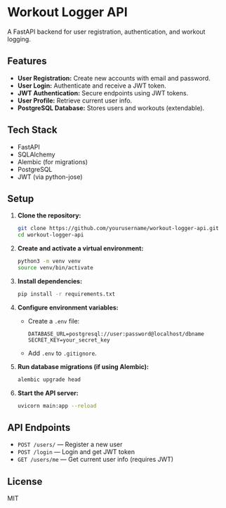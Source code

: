 # Workout Logger API

A FastAPI backend for user registration, authentication, and workout logging.

## Features

- **User Registration:** Create new accounts with email and password.
- **User Login:** Authenticate and receive a JWT token.
- **JWT Authentication:** Secure endpoints using JWT tokens.
- **User Profile:** Retrieve current user info.
- **PostgreSQL Database:** Stores users and workouts (extendable).

## Tech Stack

- FastAPI
- SQLAlchemy
- Alembic (for migrations)
- PostgreSQL
- JWT (via python-jose)

## Setup

1. **Clone the repository:**
   ```sh
   git clone https://github.com/yourusername/workout-logger-api.git
   cd workout-logger-api
   ```

2. **Create and activate a virtual environment:**
   ```sh
   python3 -m venv venv
   source venv/bin/activate
   ```

3. **Install dependencies:**
   ```sh
   pip install -r requirements.txt
   ```

4. **Configure environment variables:**
   - Create a `.env` file:
     ```
     DATABASE_URL=postgresql://user:password@localhost/dbname
     SECRET_KEY=your_secret_key
     ```
   - Add `.env` to `.gitignore`.

5. **Run database migrations (if using Alembic):**
   ```sh
   alembic upgrade head
   ```

6. **Start the API server:**
   ```sh
   uvicorn main:app --reload
   ```

## API Endpoints

- `POST /users/` — Register a new user
- `POST /login` — Login and get JWT token
- `GET /users/me` — Get current user info (requires JWT)


## License

MIT
